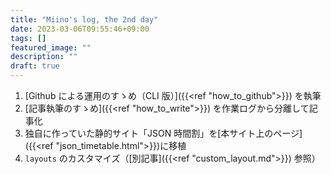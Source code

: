 ```yaml
---
title: "Miino's log, the 2nd day"
date: 2023-03-06T09:55:46+09:00
tags: []
featured_image: ""
description: ""
draft: true
---
```


1. [Github による運用のすゝめ（CLI 版）]({{<ref "how_to_github">}}) を執筆
2. [記事執筆のすゝめ]({{<ref "how_to_write">}}) を作業ログから分離して記事化
3. 独自に作っていた静的サイト「JSON 時間割」を[本サイト上のページ]({{<ref "json_timetable.html">}})に移植
4. `layouts` のカスタマイズ（[別記事]({{<ref "custom_layout.md">}}) 参照）

